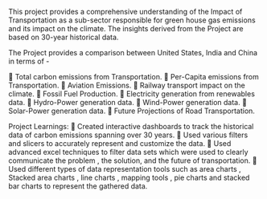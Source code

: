 This project provides a comprehensive understanding of the Impact of Transportation as a sub-sector responsible for green house gas emissions and its impact on the climate.
The insights derived from the Project are based on 30-year historical data.

The Project provides a comparison between United States, India and China in terms of - 

🔹 Total carbon emissions from Transportation.
🔹 Per-Capita emissions from Transportation.
🔹 Aviation Emissions.
🔹 Railway transport impact on the climate.
🔹 Fossil Fuel Production.
🔹 Electricity generation from renewables data.
🔹 Hydro-Power generation data.
🔹 Wind-Power generation data.
🔹 Solar-Power generation data.
🔹 Future Projections of Road Transportation.

Project Learnings: 
🔎 Created interactive dashboards to track the historical data of carbon emissions spanning over 30 years.
🔎 Used various filters and slicers to accurately represent and customize the data.
🔎 Used advanced excel techniques to filter data sets which were used to clearly communicate the problem , the solution, and the future of transportation.
🔎 Used different types of data representation tools such as area charts , Stacked area charts , line charts , mapping tools , pie charts and stacked bar charts to represent the gathered data.

